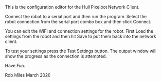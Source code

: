 This is the configuration editor for the Hull Pixelbot Network Client.

Connect the robot to a serial port and then run the program. Select the robot connection from the serial port combo box and then click Connect.

You can edit the WiFi and connection settings for the robot. First Load the settings from the robot and then hit Save to put them back into the network client. 

To test your settings press the Test Settings button. The output window will show the progress as the connection is attempted.

Have Fun.

Rob Miles March 2020